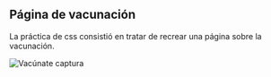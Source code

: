 ## Página de vacunación 

La práctica de css consistió en tratar de recrear una página sobre la vacunación. 

![Vacúnate captura](https://user-images.githubusercontent.com/99143633/161364011-f734c5cc-d38d-45eb-8182-fa079f8633af.PNG)

